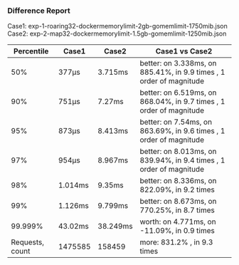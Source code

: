 ### Difference Report
Case1: exp-1-roaring32-dockermemorylimit-2gb-gomemlimit-1750mib.json
Case2: exp-2-map32-dockermemorylimit-1.5gb-gomemlimit-1250mib.json

|Percentile|Case1|Case2|Case1 vs Case2|
|---|---|---|---|
|50%|377µs|3.715ms|better: on 3.338ms, on 885.41%, in 9.9 times , 1 order of magnitude|
|90%|751µs|7.27ms|better: on 6.519ms, on 868.04%, in 9.7 times , 1 order of magnitude|
|95%|873µs|8.413ms|better: on 7.54ms, on 863.69%, in 9.6 times , 1 order of magnitude|
|97%|954µs|8.967ms|better: on 8.013ms, on 839.94%, in 9.4 times , 1 order of magnitude|
|98%|1.014ms|9.35ms|better: on 8.336ms, on 822.09%, in 9.2 times |
|99%|1.126ms|9.799ms|better: on 8.673ms, on 770.25%, in 8.7 times |
|99.999%|43.02ms|38.249ms|worth: on 4.771ms, on -11.09%, in 0.9 times |
|Requests, count|1475585|158459|more: 831.2% , in 9.3 times |
